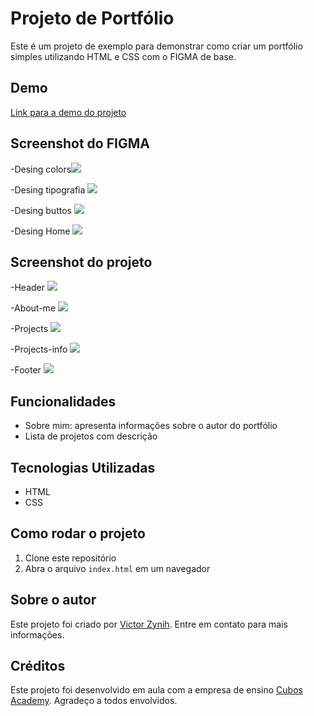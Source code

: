 # Projeto de Portfólio

Este é um projeto de exemplo para demonstrar como criar um portfólio simples utilizando HTML e CSS com o FIGMA de base.

## Demo

[Link para a demo do projeto](https://github.com/ZynihVic/Portifolio-frontent-prjct)

## Screenshot do FIGMA 

-Desing colors![](./assets/screenshots/figma-colors.png)

-Desing tipografia ![](./assets/screenshots/figma-tipografia.png)

-Desing buttos ![](./assets/screenshots/figma-buttons.png)

-Desing Home ![](./assets/screenshots/figma-home.png)
## Screenshot do projeto

-Header ![](./assets/screenshots/header.png)

-About-me ![](./assets/screenshots/about-me.png)

-Projects ![](./assets/screenshots/Projects.png)

-Projects-info ![](./assets/screenshots/projects-info.png)

-Footer ![](./assets/screenshots/footer.png)

## Funcionalidades

- Sobre mim: apresenta informações sobre o autor do portfólio 
- Lista de projetos com descrição

## Tecnologias Utilizadas

- HTML
- CSS

## Como rodar o projeto

1. Clone este repositório
2. Abra o arquivo `index.html` em um navegador

## Sobre o autor

Este projeto foi criado por [Victor Zynih](https://github.com/ZynihVic). Entre em contato para mais informações.

## Créditos 
Este projeto foi desenvolvido em aula com a empresa de ensino [Cubos Academy](https://cubos.academy/). Agradeço a todos envolvidos.

